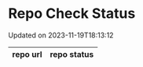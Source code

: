 # Repo Check Status

Updated on 2023-11-19T18:13:12

| repo url | repo status |
| -------- | -------- | 
